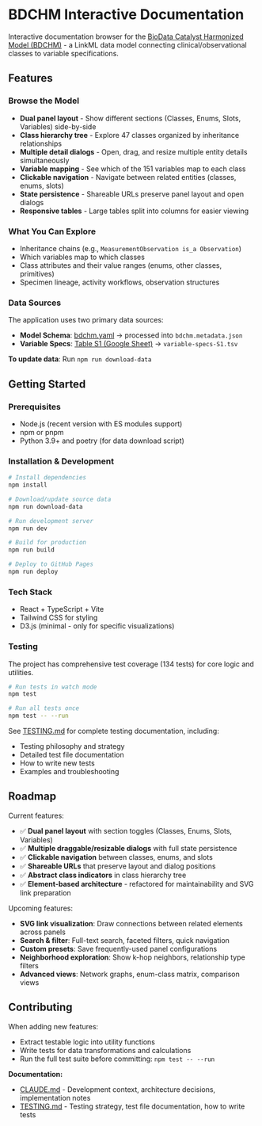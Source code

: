 # BDCHM Interactive Documentation

Interactive documentation browser for the [BioData Catalyst Harmonized Model (BDCHM)](https://github.com/RTIInternational/NHLBI-BDC-DMC-HM) - a LinkML data model connecting clinical/observational classes to variable specifications.

## Features

### Browse the Model
- **Dual panel layout** - Show different sections (Classes, Enums, Slots, Variables) side-by-side
- **Class hierarchy tree** - Explore 47 classes organized by inheritance relationships
- **Multiple detail dialogs** - Open, drag, and resize multiple entity details simultaneously
- **Variable mapping** - See which of the 151 variables map to each class
- **Clickable navigation** - Navigate between related entities (classes, enums, slots)
- **State persistence** - Shareable URLs preserve panel layout and open dialogs
- **Responsive tables** - Large tables split into columns for easier viewing

### What You Can Explore
- Inheritance chains (e.g., `MeasurementObservation is_a Observation`)
- Which variables map to which classes
- Class attributes and their value ranges (enums, other classes, primitives)
- Specimen lineage, activity workflows, observation structures

### Data Sources
The application uses two primary data sources:
- **Model Schema**: [bdchm.yaml](https://github.com/RTIInternational/NHLBI-BDC-DMC-HM/blob/main/src/bdchm/schema/bdchm.yaml) → processed into `bdchm.metadata.json`
- **Variable Specs**: [Table S1 (Google Sheet)](https://docs.google.com/spreadsheets/d/1PDaX266_H0haa0aabMYQ6UNtEKT5-ClMarP0FvNntN8/edit?gid=0#gid=0) → `variable-specs-S1.tsv`

**To update data**: Run `npm run download-data`

## Getting Started

### Prerequisites
- Node.js (recent version with ES modules support)
- npm or pnpm
- Python 3.9+ and poetry (for data download script)

### Installation & Development
```bash
# Install dependencies
npm install

# Download/update source data
npm run download-data

# Run development server
npm run dev

# Build for production
npm run build

# Deploy to GitHub Pages
npm run deploy
```

### Tech Stack
- React + TypeScript + Vite
- Tailwind CSS for styling
- D3.js (minimal - only for specific visualizations)

### Testing
The project has comprehensive test coverage (134 tests) for core logic and utilities.

```bash
# Run tests in watch mode
npm test

# Run all tests once
npm test -- --run
```

See [TESTING.md](TESTING.md) for complete testing documentation, including:
- Testing philosophy and strategy
- Detailed test file documentation
- How to write new tests
- Examples and troubleshooting

## Roadmap

Current features:
- ✅ **Dual panel layout** with section toggles (Classes, Enums, Slots, Variables)
- ✅ **Multiple draggable/resizable dialogs** with full state persistence
- ✅ **Clickable navigation** between classes, enums, and slots
- ✅ **Shareable URLs** that preserve layout and dialog positions
- ✅ **Abstract class indicators** in class hierarchy tree
- ✅ **Element-based architecture** - refactored for maintainability and SVG link preparation

Upcoming features:
- **SVG link visualization**: Draw connections between related elements across panels
- **Search & filter**: Full-text search, faceted filters, quick navigation
- **Custom presets**: Save frequently-used panel configurations
- **Neighborhood exploration**: Show k-hop neighbors, relationship type filters
- **Advanced views**: Network graphs, enum-class matrix, comparison views

## Contributing

When adding new features:
- Extract testable logic into utility functions
- Write tests for data transformations and calculations
- Run the full test suite before committing: `npm test -- --run`

**Documentation:**
- [CLAUDE.md](CLAUDE.md) - Development context, architecture decisions, implementation notes
- [TESTING.md](TESTING.md) - Testing strategy, test file documentation, how to write tests
